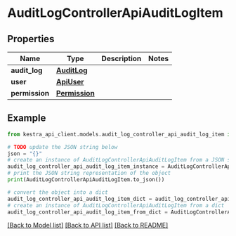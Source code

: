 # AuditLogControllerApiAuditLogItem


## Properties

Name | Type | Description | Notes
------------ | ------------- | ------------- | -------------
**audit_log** | [**AuditLog**](AuditLog.md) |  | 
**user** | [**ApiUser**](ApiUser.md) |  | 
**permission** | [**Permission**](Permission.md) |  | 

## Example

```python
from kestra_api_client.models.audit_log_controller_api_audit_log_item import AuditLogControllerApiAuditLogItem

# TODO update the JSON string below
json = "{}"
# create an instance of AuditLogControllerApiAuditLogItem from a JSON string
audit_log_controller_api_audit_log_item_instance = AuditLogControllerApiAuditLogItem.from_json(json)
# print the JSON string representation of the object
print(AuditLogControllerApiAuditLogItem.to_json())

# convert the object into a dict
audit_log_controller_api_audit_log_item_dict = audit_log_controller_api_audit_log_item_instance.to_dict()
# create an instance of AuditLogControllerApiAuditLogItem from a dict
audit_log_controller_api_audit_log_item_from_dict = AuditLogControllerApiAuditLogItem.from_dict(audit_log_controller_api_audit_log_item_dict)
```
[[Back to Model list]](../README.md#documentation-for-models) [[Back to API list]](../README.md#documentation-for-api-endpoints) [[Back to README]](../README.md)


